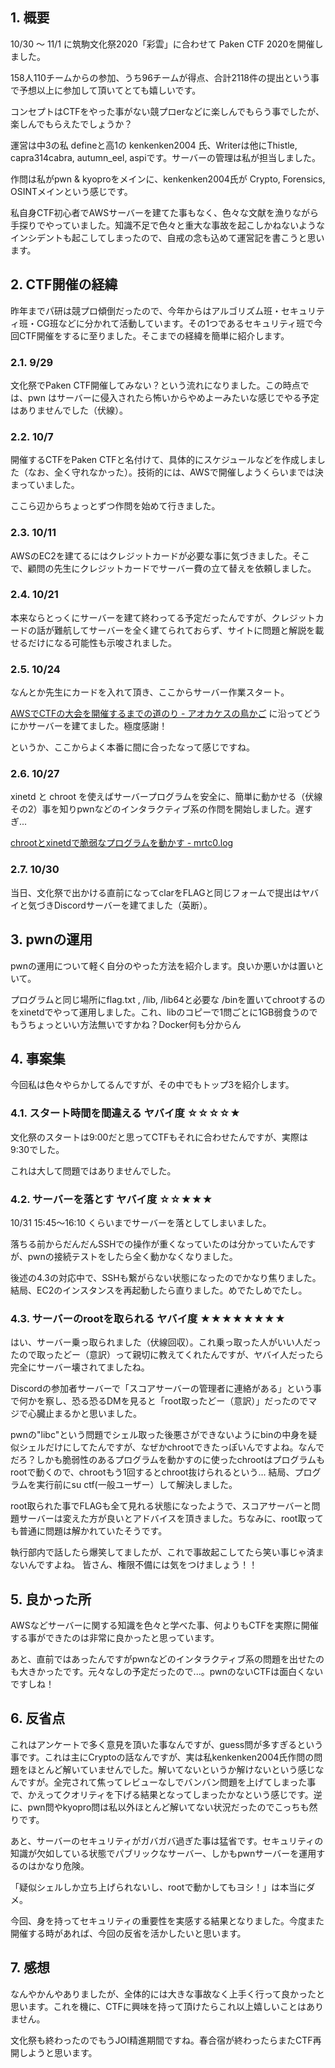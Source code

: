 ## 1. 概要

10/30 〜 11/1 に筑駒文化祭2020「彩雲」に合わせて Paken CTF 2020を開催しました。

158人110チームからの参加、うち96チームが得点、合計2118件の提出という事で予想以上に参加して頂いてとても嬉しいです。

コンセプトはCTFをやった事がない競プロerなどに楽しんでもらう事でしたが、楽しんでもらえたでしょうか？

運営は中3の私 defineと高1の kenkenken2004 氏、Writerは他にThistle, capra314cabra, autumn_eel, aspiです。サーバーの管理は私が担当しました。



作問は私がpwn & kyoproをメインに、kenkenken2004氏が Crypto, Forensics, OSINTメインという感じです。

私自身CTF初心者でAWSサーバーを建てた事もなく、色々な文献を漁りながら手探りでやっていました。知識不足で色々と重大な事故を起こしかねないようなインシデントも起こしてしまったので、自戒の念も込めて運営記を書こうと思います。

## 2. CTF開催の経緯

昨年までパ研は競プロ傾倒だったので、今年からはアルゴリズム班・セキュリティ班・CG班などに分かれて活動しています。その1つであるセキュリティ班で今回CTF開催をするに至りました。そこまでの経緯を簡単に紹介します。

### 2.1. 9/29

文化祭でPaken CTF開催してみない？という流れになりました。この時点では、pwn はサーバーに侵入されたら怖いからやめよーみたいな感じでやる予定はありませんでした（伏線）。

### 2.2. 10/7

開催するCTFをPaken CTFと名付けて、具体的にスケジュールなどを作成しました（なお、全く守れなかった）。技術的には、AWSで開催しようくらいまでは決まっていました。

ここら辺からちょっとずつ作問を始めて行きました。

### 2.3. 10/11

AWSのEC2を建てるにはクレジットカードが必要な事に気づきました。そこで、顧問の先生にクレジットカードでサーバー費の立て替えを依頼しました。

### 2.4. 10/21

本来ならとっくにサーバーを建て終わってる予定だったんですが、クレジットカードの話が難航してサーバーを全く建てられておらず、サイトに問題と解説を載せるだけになる可能性も示唆されました。

### 2.5. 10/24

なんとか先生にカードを入れて頂き、ここからサーバー作業スタート。

[AWSでCTFの大会を開催するまでの道のり - アオカケスの鳥かご](https://aokakes.hatenablog.com/entry/2019/08/24/233913) に沿ってどうにかサーバーを建てました。極度感謝！

というか、ここからよく本番に間に合ったなって感じですね。

### 2.6. 10/27

xinetd と chroot を使えばサーバープログラムを安全に、簡単に動かせる（伏線その2）事を知りpwnなどのインタラクティブ系の作問を開始しました。遅すぎ...

[chrootとxinetdで脆弱なプログラムを動かす - mrtc0.log](http://mrtc0.hateblo.jp/entry/2016/01/22/180223)

### 2.7. 10/30

当日、文化祭で出かける直前になってclarをFLAGと同じフォームで提出はヤバイと気づきDiscordサーバーを建てました（英断）。

## 3. pwnの運用

pwnの運用について軽く自分のやった方法を紹介します。良いか悪いかは置いといて。

プログラムと同じ場所にflag.txt , /lib, /lib64と必要な /binを置いてchrootするのをxinetdでやって運用しました。これ、libのコピーで1問ごとに1GB弱食うのでもうちょっといい方法無いですかね？Docker何も分からん

## 4. 事案集

今回私は色々やらかしてるんですが、その中でもトップ3を紹介します。

### 4.1. スタート時間を間違える ヤバイ度 ☆☆☆☆★

文化祭のスタートは9:00だと思ってCTFもそれに合わせたんですが、実際は9:30でした。

これは大して問題ではありませんでした。

### 4.2. サーバーを落とす ヤバイ度 ☆☆★★★

10/31 15:45〜16:10 くらいまでサーバーを落としてしまいました。

落ちる前からだんだんSSHでの操作が重くなっていたのは分かっていたんですが、pwnの接続テストをしたら全く動かなくなりました。

後述の4.3の対応中で、SSHも繋がらない状態になったのでかなり焦りました。結局、EC2のインスタンスを再起動したら直りました。めでたしめでたし。

### 4.3. サーバーのrootを取られる ヤバイ度 ★★★★★★★★

はい、サーバー乗っ取られました（伏線回収）。これ乗っ取った人がいい人だったので取ったどー（意訳）って親切に教えてくれたんですが、ヤバイ人だったら完全にサーバー壊されてましたね。

Discordの参加者サーバーで「スコアサーバーの管理者に連絡がある」という事で何かを察し、恐る恐るDMを見ると「root取ったどー（意訳）」だったのでマジで心臓止まるかと思いました。

pwnの"libc"という問題でシェル取った後悪さができないようにbinの中身を疑似シェルだけにしてたんですが、なぜかchrootできたっぽいんですよね。なんでだろ？しかも脆弱性のあるプログラムを動かすのに使ったchrootはプログラムもrootで動くので、chrootもう1回するとchroot抜けられるという... 結局、プログラムを実行前にsu ctf(一般ユーザー）して解決しました。

root取られた事でFLAGも全て見れる状態になったようで、スコアサーバーと問題サーバーは変えた方が良いとアドバイスを頂きました。ちなみに、root取っても普通に問題は解かれていたそうです。

執行部内で話したら爆笑してましたが、これで事故起こしてたら笑い事じゃ済まないんですよね。
皆さん、権限不備には気をつけましょう！！

## 5. 良かった所

AWSなどサーバーに関する知識を色々と学べた事、何よりもCTFを実際に開催する事ができたのは非常に良かったと思っています。

あと、直前ではあったんですがpwnなどのインタラクティブ系の問題を出せたのも大きかったです。元々なしの予定だったので...。pwnのないCTFは面白くないですしね！

## 6. 反省点

これはアンケートで多く意見を頂いた事なんですが、guess問が多すぎるという事です。これは主にCryptoの話なんですが、実は私kenkenken2004氏作問の問題をほとんど解いていませんでした。解いてないというか解けないという感じなんですが。全完されて焦ってレビューなしでバンバン問題を上げてしまった事で、かえってクオリティを下げる結果となってしまったかなという感じです。逆に、pwn問やkyopro問は私以外ほとんど解いてない状況だったのでこっちも然りです。

あと、サーバーのセキュリティがガバガバ過ぎた事は猛省です。セキュリティの知識が欠如している状態でパブリックなサーバー、しかもpwnサーバーを運用するのはかなり危険。

「疑似シェルしか立ち上げられないし、rootで動かしてもヨシ！」は本当にダメ。

今回、身を持ってセキュリティの重要性を実感する結果となりました。今度また開催する時があれば、今回の反省を活かしたいと思います。

## 7. 感想

なんやかんやありましたが、全体的には大きな事故なく上手く行って良かったと思います。これを機に、CTFに興味を持って頂けたらこれ以上嬉しいことはありません。

文化祭も終わったのでもうJOI精進期間ですね。春合宿が終わったらまたCTF再開しようと思います。